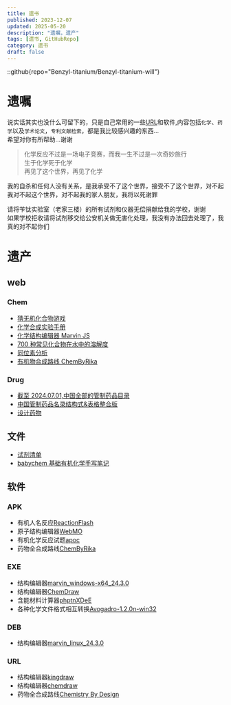 ```yaml
---
title: 遗书
published: 2023-12-07
updated: 2025-05-20
description: "遗嘱，遗产"
tags: [遗书, GitHubRepo]
category: 遗书
draft: false
---
```


::github{repo="Benzyl-titanium/Benzyl-titanium-will"}

# 遗嘱

说实话其实也没什么可留下的，只是自己常用的一些[URL](/posts/will/favorite/)和软件,内容包括`化学`、`药学`以及`学术论文`，`专利文献检索`，都是我比较感兴趣的东西…  
希望对你有所帮助…谢谢

> 化学反应不过是一场电子竞赛，而我一生不过是一次奇妙旅行  
>  生于化学死于化学  
>  再见了这个世界，再见了化学

我的自杀和任何人没有关系，是我承受不了这个世界，接受不了这个世界，对不起  
我对不起这个世界，对不起我的家人朋友，我将以死谢罪

请将苄钛实验室（老家三楼）的所有试剂和仪器无偿捐献给我的学校，谢谢  
如果学校拒收请将试剂移交给公安机关做无害化处理，我没有办法回去处理了，我真的对不起你们

# 遗产

## web

### Chem

- [猜无机化合物游戏](https://biantai.pages.dev/chemgame)
- [化学合成实验手册](https://chemhandbook.netlify.app)
- [化学结构编辑器 Marvin JS](https://marvinjs.pages.dev)
- [700 种常见化合物在水中的溶解度](https://biantai.pages.dev/solubility)
- [同位素分析](https://zeeman.pages.dev)
- [有机物合成路线 ChemByRika](https://chembyrika.netlify.app)

### Drug

- [截至 2024.07.01,中国全部的管制药品目录](/posts/drug/Structural-formula/)
- [中国管制药品名录结构式&表格整合版](https://biantai.pages.dev/structural-formula)
- [设计药物](https://biantai.pages.dev/designdrugs)

## 文件

- [试剂清单](https://github.com/Benzyl-titanium/Benzyl-titanium-will/releases/download/app-2025.06.08/BianTai_LAB.xlsx)
- [babychem 基础有机化学手写笔记](https://github.com/Benzyl-titanium/BabyChem/releases/download/organic-chemistry/BabyChem.pdf)

## 软件

### APK

- 有机人名反应[ReactionFlash](https://github.com/Benzyl-titanium/Benzyl-titanium-will/releases/download/app-2025.06.08/ReactionFlash.apk)
- 原子结构编辑器[WebMO](https://github.com/Benzyl-titanium/Benzyl-titanium-will/releases/download/app-2025.06.08/WebMO.apk)
- 有机化学反应试题[apoc](https://github.com/Benzyl-titanium/Benzyl-titanium-will/releases/download/app-2025.06.08/apoc.apk)
- 药物全合成路线[ChemByRika](https://github.com/biantailab/ChemByRika/releases/download/0.4.0/ChemByRika_0.4.0.apk)

### EXE

- 结构编辑器[marvin_windows-x64_24.3.0](https://github.com/Benzyl-titanium/Benzyl-titanium-will/releases/download/app-2025.06.08/Marvin.zip)
- 结构编辑器[ChemDraw](https://github.com/Benzyl-titanium/Benzyl-titanium-will/releases/download/app-2025.06.08/ChemDraw.zip)
- 含能材料计算器[phptnXDeE](https://github.com/Benzyl-titanium/Benzyl-titanium-will/releases/download/app-2025.06.08/phptnXDeE.exe)
- 各种化学文件格式相互转换[Avogadro-1.2.0n-win32](https://github.com/Benzyl-titanium/Benzyl-titanium-will/releases/download/app-2025.06.08/Avogadro-1.2.0n-win32.exe)

### DEB

- 结构编辑器[marvin_linux_24.3.0](https://github.com/Benzyl-titanium/Benzyl-titanium-will/releases/download/app-2025.06.08/marvin_linux_24.3.0.deb)

### URL

- 结构编辑器[kingdraw](https://kingdraw.com/index?name=download)
- 结构编辑器[chemdraw](https://revvitysignals.com/products/research/chemdraw)
- 药物全合成路线[Chemistry By Design](https://chemistrybydesign.oia.arizona.edu/)
